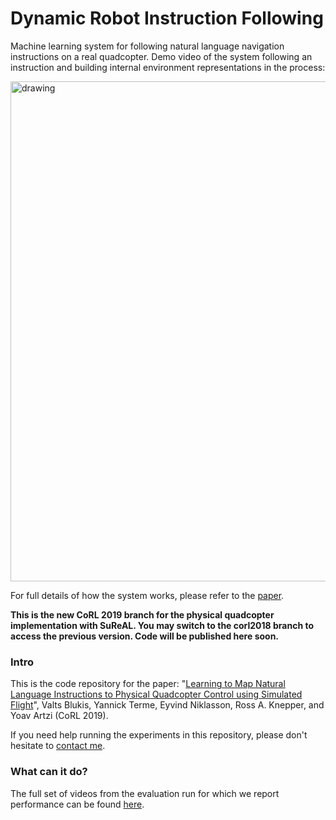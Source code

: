 # Dynamic Robot Instruction Following
Machine learning system for following natural language navigation instructions on a real quadcopter. Demo video of the system following an instruction and building internal environment representations in the process:

[<img src="http://www.cs.cornell.edu/~valts/img/corl19_demo_video_thumbnail.png" alt="drawing" width="800"/>](https://www.youtube.com/watch?v=hbeU64UX3CM)

For full details of how the system works, please refer to the [paper](http://www.cs.cornell.edu/~valts/docs/blukis_corl19.pdf).

**This is the new CoRL 2019 branch for the physical quadcopter implementation with SuReAL. You may switch to the corl2018 branch to access the previous version. Code will be published here soon.**

### Intro
This is the code repository for the paper:
"[Learning to Map Natural Language Instructions to Physical Quadcopter Control using Simulated Flight](http://www.cs.cornell.edu/~valts/docs/blukis_corl19.pdf)", Valts Blukis, Yannick Terme, Eyvind Niklasson, Ross A. Knepper, and Yoav Artzi (CoRL 2019).

If you need help running the experiments in this repository, please don't hesitate to [contact me](http://www.cs.cornell.edu/~valts).

### What can it do?

The full set of videos from the evaluation run for which we report performance can be found [here](https://drive.google.com/drive/folders/1WPRGLFLhHsxxXVd3ykYQNea6kzn4-tVR?usp=sharing).

